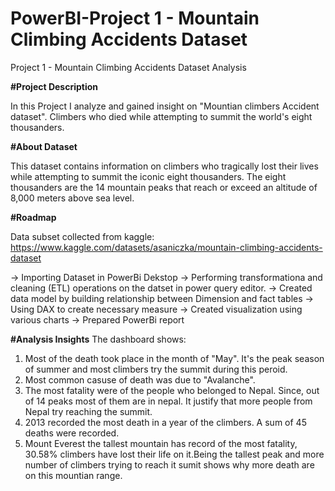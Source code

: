 # PowerBI-Project 1 - Mountain Climbing Accidents Dataset
Project 1 - Mountain Climbing Accidents Dataset Analysis

**#Project Description**

In this Project I analyze and gained insight on "Mountian climbers Accident dataset". Climbers who died while attempting to summit the world's eight thousanders.

**#About Dataset**

This dataset contains information on climbers who tragically lost their lives while attempting to summit the iconic eight thousanders. The eight thousanders are the 14 mountain peaks that reach or exceed an altitude of 8,000 meters above sea level.

**#Roadmap**

Data subset collected from kaggle: https://www.kaggle.com/datasets/asaniczka/mountain-climbing-accidents-dataset

-> Importing Dataset in PowerBi Dekstop
-> Performing transformationa and cleaning (ETL) operations on the datset in power query editor.
-> Created data model by building relationship between Dimension and fact tables
-> Using DAX to create necessary measure
-> Created visualization using various charts
-> Prepared PowerBi report

**#Analysis Insights**
The dashboard shows:

1. Most of the death took place in the month of "May". It's the peak season of summer and most climbers try the summit during this peroid.
2. Most common casuse of death was due to "Avalanche".
3. The most fatality were of the people who belonged to Nepal. Since, out of 14 peaks most of them are in nepal. It justify that more people from Nepal try reaching the summit.
4. 2013 recorded the most death in a year of the climbers. A sum of 45 deaths were recorded.
5. Mount Everest the tallest mountain has record of the most fatality, 30.58% climbers have lost their life on it.Being the tallest peak and more number of climbers trying to reach it sumit shows why more death are on this mountian range.
